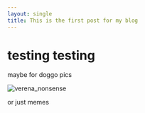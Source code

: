 ```yaml
---
layout: single
title: This is the first post for my blog
---
```

# testing testing
maybe for doggo pics

![verena_nonsense]({{site.url}}/images/2024-02-16-post_test/verena_nonsense.png)

or just memes
